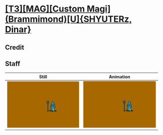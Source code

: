 # [\[T3\]\[MAG\]\[Custom Magi\]\(Brammimond\)\[U\]{SHYUTERz, Dinar}](../)

## Credit


	
## Staff

| Still | Animation |
| :---: | :-------: |
| ![Staff still](./Staff_000.png) | ![Staff animation](./Staff.gif) |
